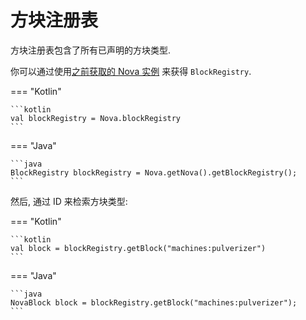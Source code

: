 # 方块注册表

方块注册表包含了所有已声明的方块类型.

你可以通过使用[之前获取的 Nova 实例](../index.md) 来获得 ``BlockRegistry``.

=== "Kotlin"

    ```kotlin
    val blockRegistry = Nova.blockRegistry
    ```

=== "Java"

    ```java
    BlockRegistry blockRegistry = Nova.getNova().getBlockRegistry();
    ```

然后, 通过 ID 来检索方块类型:

=== "Kotlin"

    ```kotlin
    val block = blockRegistry.getBlock("machines:pulverizer")
    ```

=== "Java"

    ```java
    NovaBlock block = blockRegistry.getBlock("machines:pulverizer");
    ```